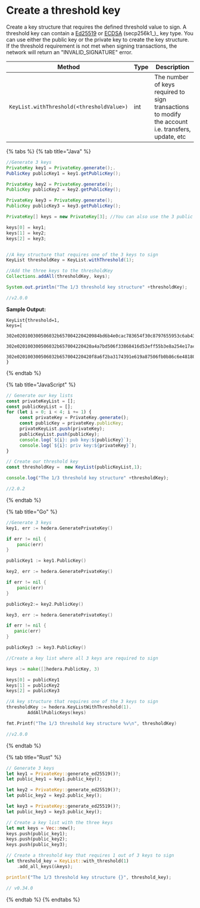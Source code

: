 # Create a threshold key

Create a key structure that requires the defined threshold value to sign. A threshold key can contain a [Ed25519](generate-a-new-key-pair.md#ed25519) or [ECDSA](generate-a-new-key-pair.md#ecdsa-secp256k1) (secp256k1\_)\_ key type. You can use either the public key or the private key to create the key structure. If the threshold requirement is not met when signing transactions, the network will return an "INVALID\_SIGNATURE" error.

| **Method**                                | **Type** | **Description**                                                                                    |
| ----------------------------------------- | -------- | -------------------------------------------------------------------------------------------------- |
| `KeyList.withThreshold(<thresholdValue>)` | int      | The number of keys required to sign transactions to modify the account i.e. transfers, update, etc |

{% tabs %}
{% tab title="Java" %}
```java
//Generate 3 keys
PrivateKey key1 = PrivateKey.generate();.
PublicKey publicKey1 = key1.getPublicKey();

PrivateKey key2 = PrivateKey.generate();
PublicKey publicKey2 = key2.getPublicKey();

PrivateKey key3 = PrivateKey.generate();
PublicKey publicKey3 = key3.getPublicKey();

PrivateKey[] keys = new PrivateKey[3]; //You can also use the 3 public keys here

keys[0] = key1;
keys[1] = key2;
keys[2] = key3;


//A key structure that requires one of the 3 keys to sign
KeyList thresholdKey = KeyList.withThreshold(1);

//Add the three keys to the thresholdKey
Collections.addAll(thresholdKey, keys);

System.out.println("The 1/3 threshold key structure" +thresholdKey);

//v2.0.0
```

**Sample Output:**

```
KeyList{threshold=1,  
keys=[

302e020100300506032b657004220420984bd6b4e0cac783654f30c8797655953c6ab432e78bc09a34fbda594c6395ed, 

302e020100300506032b657004220420a4a7bd506f33868416d53eff55b3e8a254e17accf6cb37f44975792ededac120, 

302e020100300506032b657004220420f8a6f2ba3174391e619a87506fb0b86c6e481809563a797f4f84715d1a471695]  
}
```
{% endtab %}

{% tab title="JavaScript" %}
```javascript
// Generate our key lists
const privateKeyList = [];
const publicKeyList = [];
for (let i = 0; i < 4; i += 1) {
     const privateKey = PrivateKey.generate();
     const publicKey = privateKey.publicKey;
     privateKeyList.push(privateKey);
     publicKeyList.push(publicKey);
     console.log(`${i}: pub key:${publicKey}`);
     console.log(`${i}: priv key:${privateKey}`);
}

// Create our threshold key
const thresholdKey =  new KeyList(publicKeyList,1); 

console.log("The 1/3 threshold key structure" +thresholdKey);

//2.0.2
```
{% endtab %}

{% tab title="Go" %}
```go
//Generate 3 keys
key1, err := hedera.GeneratePrivateKey()

if err != nil {
    panic(err)
}

publicKey1 := key1.PublicKey()

key2, err := hedera.GeneratePrivateKey()

if err != nil {
    panic(err)
}

publicKey2:= key2.PublicKey()

key3, err := hedera.GeneratePrivateKey()

if err != nil {
   panic(err)
}

publicKey3 := key3.PublicKey()

//Create a key list where all 3 keys are required to sign

keys := make([]hedera.PublicKey, 3)

keys[0] = publicKey1
keys[1] = publicKey2
keys[2] = publicKey3

//A key structure that requires one of the 3 keys to sign
thresholdKey := hedera.KeyListWithThreshold(1).
        AddAllPublicKeys(keys)

fmt.Printf("The 1/3 threshold key structure %v\n", thresholdKey)

//v2.0.0
```
{% endtab %}

{% tab title="Rust" %}
```rust
// Generate 3 keys
let key1 = PrivateKey::generate_ed25519()?;
let public_key1 = key1.public_key();

let key2 = PrivateKey::generate_ed25519()?;
let public_key2 = key2.public_key();

let key3 = PrivateKey::generate_ed25519()?;
let public_key3 = key3.public_key();

// Create a key list with the three keys
let mut keys = Vec::new();
keys.push(public_key1);
keys.push(public_key2);
keys.push(public_key3);

// Create a threshold key that requires 1 out of 3 keys to sign
let threshold_key = KeyList::with_threshold(1)
    .add_all_keys(&keys);

println!("The 1/3 threshold key structure {}", threshold_key);

// v0.34.0
```
{% endtab %}
{% endtabs %}
